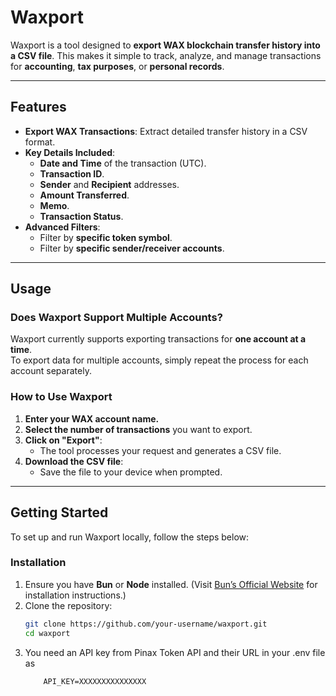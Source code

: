 # **Waxport**

Waxport is a tool designed to **export WAX blockchain transfer history into a CSV file**. This makes it simple to track, analyze, and manage transactions for **accounting**, **tax purposes**, or **personal records**.

---

## **Features**

- **Export WAX Transactions**: Extract detailed transfer history in a CSV format.
- **Key Details Included**:
  - **Date and Time** of the transaction (UTC).
  - **Transaction ID**.
  - **Sender** and **Recipient** addresses.
  - **Amount Transferred**.
  - **Memo**.
  - **Transaction Status**.
- **Advanced Filters**:
  - Filter by **specific token symbol**.
  - Filter by **specific sender/receiver accounts**.

---

## **Usage**

### **Does Waxport Support Multiple Accounts?**

Waxport currently supports exporting transactions for **one account at a time**.  
To export data for multiple accounts, simply repeat the process for each account separately.

### **How to Use Waxport**

1. **Enter your WAX account name.**
2. **Select the number of transactions** you want to export.
3. **Click on "Export"**:
   - The tool processes your request and generates a CSV file.
4. **Download the CSV file**:
   - Save the file to your device when prompted.

---

## **Getting Started**

To set up and run Waxport locally, follow the steps below:

### **Installation**

1. Ensure you have **Bun** or **Node** installed. (Visit [Bun’s Official Website](https://bun.sh) for installation instructions.)
2. Clone the repository:
   ```bash
   git clone https://github.com/your-username/waxport.git
   cd waxport
   ```
3. You need an API key from Pinax Token API and their URL in your .env file as
   ```API_URL=https://wax.api.pinax.network/v1/account/transfers
       API_KEY=XXXXXXXXXXXXXXX
   ```

